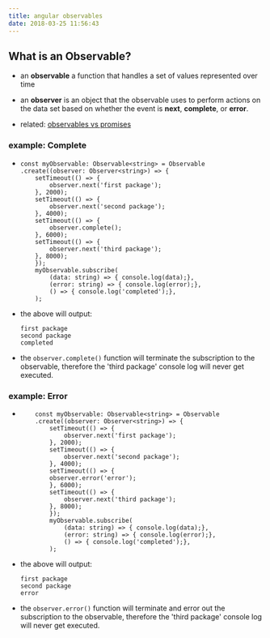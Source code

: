 ```yaml
---
title: angular observables
date: 2018-03-25 11:56:43
---
```


## What is an Observable?
- an **observable** a function that handles a set of values represented over time
- an **observer** is an object that the observable uses to perform actions on the data set based on whether the event is **next**, **complete**, or **error**.

- related: [observables vs promises](promises-observables) 

### **example: Complete**
* 
    ```
    const myObservable: Observable<string> = Observable
    .create((observer: Observer<string>) => {
        setTimeout(() => {
            observer.next('first package');
        }, 2000);
        setTimeout(() => {
            observer.next('second package');
        }, 4000);
        setTimeout(() => {
            observer.complete();
        }, 6000);
        setTimeout(() => {
            observer.next('third package');
        }, 8000);
        });
        myObservable.subscribe(
            (data: string) => { console.log(data);},
            (error: string) => { console.log(error);},
            () => { console.log('completed');},
        );
    ```

* the above will output:

    ```
    first package
    second package
    completed
 
    ```
* the `observer.complete()` function will terminate the subscription to the observable, therefore the 'third package' console log will never get executed. 

### **example: Error**
* 
    ```
        const myObservable: Observable<string> = Observable
        .create((observer: Observer<string>) => {
            setTimeout(() => {
                observer.next('first package');
            }, 2000);
            setTimeout(() => {
                observer.next('second package');
            }, 4000);
            setTimeout(() => {
            observer.error('error');
            }, 6000);
            setTimeout(() => {
                observer.next('third package');
            }, 8000);
            });
            myObservable.subscribe(
                (data: string) => { console.log(data);},
                (error: string) => { console.log(error);},
                () => { console.log('completed');},
            );
    ```

* the above will output:

    ```
    first package
    second package
    error
    ```
* the `observer.error()` function will terminate and error out the subscription to the observable, therefore the 'third package' console log will never get executed. 